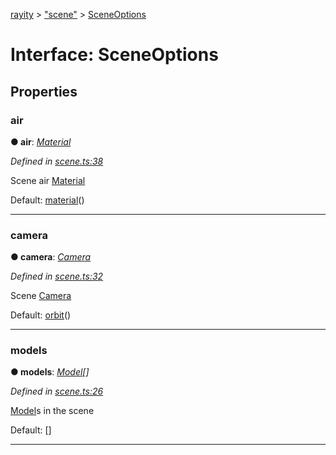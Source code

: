 [rayity](../README.md) > ["scene"](../modules/_scene_.md) > [SceneOptions](../interfaces/_scene_.sceneoptions.md)



# Interface: SceneOptions


## Properties
<a id="air"></a>

###  air

**●  air**:  *[Material](_material_.material.md)* 

*Defined in [scene.ts:38](https://github.com/gribbet/rayity/blob/7a9144e/src/scene.ts#L38)*



Scene air [Material](_material_.material.md)

Default: [material](../modules/_material_.md#material-1)()




___

<a id="camera"></a>

###  camera

**●  camera**:  *[Camera](_camera_.camera.md)* 

*Defined in [scene.ts:32](https://github.com/gribbet/rayity/blob/7a9144e/src/scene.ts#L32)*



Scene [Camera](_camera_.camera.md)

Default: [orbit](../modules/_camera_.md#orbit)()




___

<a id="models"></a>

###  models

**●  models**:  *[Model](_model_.model.md)[]* 

*Defined in [scene.ts:26](https://github.com/gribbet/rayity/blob/7a9144e/src/scene.ts#L26)*



[Model](_model_.model.md)s in the scene

Default: []




___


